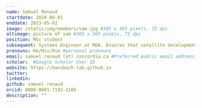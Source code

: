 ```yaml
---
name: Samuel Renaud
startdate: 2020-08-01
enddate: 2023-05-02
image: /static/img/members/sam.jpg #365 x 365 pixels, 72 dpi
altimage: picture of sam #365 x 365 pixels, 72 dpi
position: MSc student
subsequent: Systems Engineer at MDA. Ensures that satellite development projects will successfully integrate all  devices on the system into a fully functioning final product. Tracks and analyzes results from testing of prototype satellites and constructs production timelines to meet customer demands and specifications. 
pronouns: He/His/Him #personal pronouns
email: samuel.renaud (at) concordia.ca #Preferred public email address
scholar:  #Google Scholar User ID
website: https://mansbach-lab.github.io
twitter: 
linkedin: 
github: samuel-renaud
orcid: 0000-0001-7192-310X
description: ""
---
```

